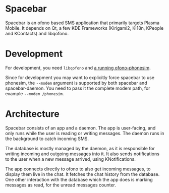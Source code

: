 # Spacebar

Spacebar is an ofono based SMS application that primarily targets Plasma Mobile.
It depends on Qt, a few KDE Frameworks (Kirigami2, KI18n, KPeople and KContacts) and libqofono.

# Development

For development, you need `libqofono` and [a running ofono-phonesim](https://docs.plasma-mobile.org/Ofono.html).

Since for development you may want to explicitly force spacebar to use phonesim, the `--modem` argument
is supported by both spacebar and spacebar-daemon. You need to pass it the complete modem path, for example `--modem /phonesim`.

# Architecture

Spacebar consists of an app and a daemon.
The app is user-facing, and only runs while the user is reading or writing messages. The daemon runs in the background to catch incoming SMS.

The database is mostly managed by the daemon, as it is responsible for writing incoming and outgoing messages into it.
It also sends notifications to the user when a new message arrived, using KNotifications.

The app connects directly to ofono to also get incoming messages, to display them live in the chat. It fetches the chat history from the database.
One other interaction with the database which the app does is marking messages as read, for the unread messages counter.
